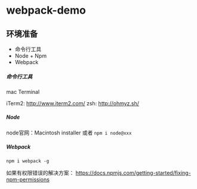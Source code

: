 # webpack-demo

## 环境准备

- 命令行工具 
- Node + Npm
- Webpack

##### 命令行工具
mac Terminal 

iTerm2: http://www.iterm2.com/
zsh: http://ohmyz.sh/

##### Node
node官网：Macintosh installer
或者 `npm i node@xxx`

##### Webpack
```
npm i webpack -g
```
如果有权限错误的解决方案：
https://docs.npmjs.com/getting-started/fixing-npm-permissions

